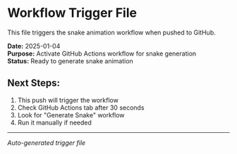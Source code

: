 # Workflow Trigger File

This file triggers the snake animation workflow when pushed to GitHub.

**Date:** 2025-01-04  
**Purpose:** Activate GitHub Actions workflow for snake generation  
**Status:** Ready to generate snake animation

## Next Steps:

1. This push will trigger the workflow
2. Check GitHub Actions tab after 30 seconds
3. Look for "Generate Snake" workflow
4. Run it manually if needed

---

_Auto-generated trigger file_
